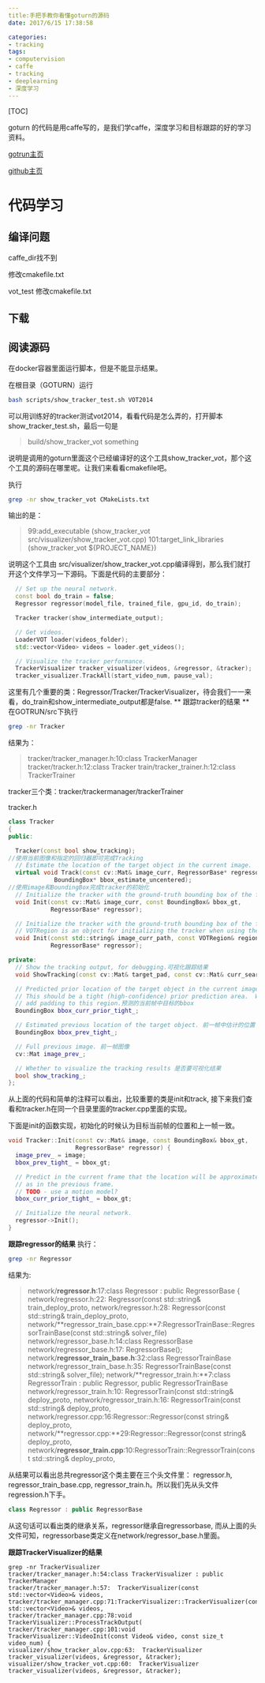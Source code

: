 ```yaml
---
title:手把手教你看懂goturn的源码
date: 2017/6/15 17:38:58

categories:
- tracking
tags:
- computervision
- caffe
- tracking
- deeplearning
- 深度学习
---
```

[TOC]

goturn 的代码是用caffe写的，是我们学caffe，深度学习和目标跟踪的好的学习资料。

[gotrun主页](http://davheld.github.io/GOTURN/GOTURN.html)

[github主页](https://github.com/davheld/GOTURN)

<!--more-->

# 代码学习

## 编译问题

caffe_dir找不到

修改cmakefile.txt


vot_test
修改cmakefile.txt


## 下载

## 阅读源码

在docker容器里面运行脚本，但是不能显示结果。

在根目录（GOTURN）运行
```bash
bash scripts/show_tracker_test.sh VOT2014
```
可以用训练好的tracker测试vot2014，看看代码是怎么弄的，打开脚本show_tracker_test.sh，最后一句是
>build/show_tracker_vot  something

说明是调用的goturn里面这个已经编译好的这个工具show_tracker_vot，那个这个工具的源码在哪里呢。让我们来看看cmakefile吧。

执行
```bash
grep -nr show_tracker_vot CMakeLists.txt
```
输出的是：
> 99:add_executable (show_tracker_vot src/visualizer/show_tracker_vot.cpp)
101:target_link_libraries (show_tracker_vot ${PROJECT_NAME})

说明这个工具由 src/visualizer/show_tracker_vot.cpp编译得到，那么我们就打开这个文件学习一下源码。下面是代码的主要部分：


```cpp
  // Set up the neural network.
  const bool do_train = false;
  Regressor regressor(model_file, trained_file, gpu_id, do_train);

  Tracker tracker(show_intermediate_output);

  // Get videos.
  LoaderVOT loader(videos_folder);
  std::vector<Video> videos = loader.get_videos();

  // Visualize the tracker performance.
  TrackerVisualizer tracker_visualizer(videos, &regressor, &tracker);
  tracker_visualizer.TrackAll(start_video_num, pause_val);

```
这里有几个重要的类：Regressor/Tracker/TrackerVisualizer，待会我们一一来看，do_train和show_intermediate_output都是false.
** 跟踪tracker的结果 **
在GOTRUN/src下执行
```bash
grep -nr Tracker
```
结果为：
>tracker/tracker_manager.h:10:class TrackerManager
>tracker/tracker.h:12:class Tracker
>train/tracker_trainer.h:12:class TrackerTrainer

tracker三个类：tracker/trackermanager/trackerTrainer

tracker.h 
```cpp
class Tracker
{
public:

  Tracker(const bool show_tracking);
//使用当前图像和指定的回归器即可完成Tracking
  // Estimate the location of the target object in the current image.
  virtual void Track(const cv::Mat& image_curr, RegressorBase* regressor,
             BoundingBox* bbox_estimate_uncentered);
//使用image和BoundingBox完成tracker的初始化
  // Initialize the tracker with the ground-truth bounding box of the first frame.
  void Init(const cv::Mat& image_curr, const BoundingBox& bbox_gt,
            RegressorBase* regressor);

  // Initialize the tracker with the ground-truth bounding box of the first frame.
  // VOTRegion is an object for initializing the tracker when using the VOT Tracking dataset.
  void Init(const std::string& image_curr_path, const VOTRegion& region,
            RegressorBase* regressor);

private:
  // Show the tracking output, for debugging.可视化跟踪结果
  void ShowTracking(const cv::Mat& target_pad, const cv::Mat& curr_search_region, const BoundingBox& bbox_estimate) const;

  // Predicted prior location of the target object in the current image.
  // This should be a tight (high-confidence) prior prediction area.  We will
  // add padding to this region.预测的当前帧中目标的bbox
  BoundingBox bbox_curr_prior_tight_;

  // Estimated previous location of the target object. 前一帧中估计的位置
  BoundingBox bbox_prev_tight_;

  // Full previous image. 前一帧图像
  cv::Mat image_prev_;

  // Whether to visualize the tracking results 是否要可视化结果
  bool show_tracking_;
};
```
从上面的代码和简单的注释可以看出，比较重要的类是init和track, 接下来我们查看和tracker.h在同一个目录里面的tracker.cpp里面的实现。

下面是init的函数实现，初始化的时候认为目标当前帧的位置和上一帧一致。
```cpp
void Tracker::Init(const cv::Mat& image, const BoundingBox& bbox_gt,
                   RegressorBase* regressor) {
  image_prev_ = image;
  bbox_prev_tight_ = bbox_gt;

  // Predict in the current frame that the location will be approximately the same
  // as in the previous frame.
  // TODO - use a motion model?
  bbox_curr_prior_tight_ = bbox_gt;

  // Initialize the neural network.
  regressor->Init();
}
```


**跟踪regressor的结果**
执行：
```bash
grep -nr Regressor
```
结果为:

>network/**regressor.h**:17:class Regressor : public RegressorBase {
network/regressor.h:22:  Regressor(const std::string& train_deploy_proto,
network/regressor.h:28:  Regressor(const std::string& train_deploy_proto,
network/**regressor_train_base.cpp:**7:RegressorTrainBase::RegressorTrainBase(const std::string& solver_file)
network/regressor_base.h:14:class RegressorBase
network/regressor_base.h:17:  RegressorBase();
network/**regressor_train_base.h**:32:class RegressorTrainBase 
network/regressor_train_base.h:35:  RegressorTrainBase(const std::string& solver_file);
network/**regressor_train.h:**7:class RegressorTrain : public Regressor, public RegressorTrainBase
network/regressor_train.h:10:  RegressorTrain(const std::string& deploy_proto,
network/regressor_train.h:16:  RegressorTrain(const std::string& deploy_proto,
network/regressor.cpp:16:Regressor::Regressor(const string& deploy_proto,
network/**regressor.cpp:**29:Regressor::Regressor(const string& deploy_proto,
network/**regressor_train.cpp**:10:RegressorTrain::RegressorTrain(const std::string& deploy_proto,


从结果可以看出总共regressor这个类主要在三个头文件里： regressor.h, regressor_train_base.cpp, regressor_train.h。所以我们先从头文件regression.h下手。

```cpp
class Regressor : public RegressorBase
```

从这句话可以看出类的继承关系，regressor继承自regressorbase, 而从上面的头文件可知，regressorbase类定义在network/regressor_base.h里面。







**跟踪TrackerVisualizer的结果**

```
grep -nr TrackerVisualizer
tracker/tracker_manager.h:54:class TrackerVisualizer : public TrackerManager
tracker/tracker_manager.h:57:  TrackerVisualizer(const std::vector<Video>& videos,
tracker/tracker_manager.cpp:71:TrackerVisualizer::TrackerVisualizer(const std::vector<Video>& videos,
tracker/tracker_manager.cpp:78:void TrackerVisualizer::ProcessTrackOutput(
tracker/tracker_manager.cpp:101:void TrackerVisualizer::VideoInit(const Video& video, const size_t video_num) {
visualizer/show_tracker_alov.cpp:63:  TrackerVisualizer tracker_visualizer(videos, &regressor, &tracker);
visualizer/show_tracker_vot.cpp:60:  TrackerVisualizer tracker_visualizer(videos, &regressor, &tracker);
```





